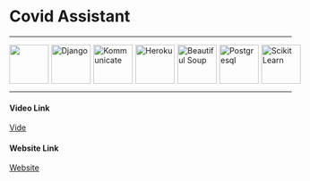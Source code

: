 # Covid Assistant
---
<div style="display:flex;justify-content:space-around">
  <img titlt="Dialog Flow" src="https://pbs.twimg.com/profile_images/880147119528476672/S7C-2C6t.jpg" width="70px" height="70px"  style="margin-right:5px;"/>
  <img  title="Django" src="https://icon-library.com/images/django-icon/django-icon-0.jpg" width="70px" height="70px" style="margin-right:5px;" />
  <img  title="Kommunicate" src="https://ps.w.org/kommunicate-live-chat/assets/icon-256x256.png?rev=2291443" height="70px"  style="margin-right:5px;"/>
  <img title="Heroku"  src="https://www.thedevcoach.co.uk/wp-content/uploads/2020/04/heroku.png" height="70px"  style="margin-right:5px;"/> 
  <img  title="Beautiful Soup" src="https://i.pinimg.com/originals/96/ba/aa/96baaab856a72563886719d0dd9ffc9e.jpg" height="70px" style="margin-right:5px;" />
  <img  title="Postgresql" src="https://pbs.twimg.com/media/EGc7jg4XoAA0bez.png" height="70px" style="margin-right:5px;" />
  <img  title="Scikit Learn" src="https://www.analyticsvidhya.com/wp-content/uploads/2015/01/scikit-learn-logo.png" height="70px" style="margin-right:5px;" />
</div>

---
 
#### Video Link
[Vide](https://drive.google.com/file/d/1EBM0fIkShnjhjss7qcY2Xc84tgdfsL84/view?usp=drivesdk)

#### Website Link
[Website](https://rocky-chamber-29739.herokuapp.com/)
